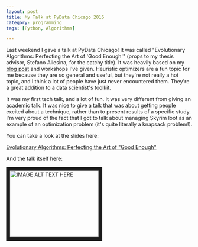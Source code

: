 ```yaml
---
layout: post
title: My Talk at PyData Chicago 2016
category: programming
tags: [Python, Algorithms]

---
```


Last weekend I gave a talk at PyData Chicago! It was called
"Evolutionary Algorithms: Perfecting the Art of 'Good Enough'" (props
to my thesis advisor, Stefano Allesina, for the catchy title). It was
heavily based on my [blog post](http://www.lizsander.com/programming/2015/08/04/Heuristic-Search-Algorithms.html) and workshops I've given. Heuristic
optimizers are a fun topic for me because they are so general and
useful, but they're not really a hot topic, and I think a lot of
people have just never encountered them. They're a great
addition to a data scientist's toolkit.

It was my first tech talk, and a lot of fun. It was very different
from giving an academic talk. It was nice to give a talk that was
about getting people excited about a technique, rather than to present
results of a specific study. I'm very proud of the fact that I got to
talk about  managing Skyrim loot as an example of an optimization problem
(it's quite literally a knapsack problem!).

You can take a look at the slides here:

[Evolutionary Algorithms: Perfecting the Art of "Good Enough"](http://www.lizsander.com/pdfs/PyDataTalk.pdf)

And the talk itself here:

<a href="http://www.youtube.com/watch?feature=player_embedded&v=iJ4MiibHt68" target="_blank"><img src="http://img.youtube.com/vi/iJ4MiibHt68/0.jpg" alt="IMAGE ALT TEXT HERE" width="240" height="180" border="10" /></a>
